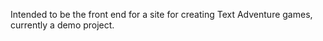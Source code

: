 Intended to be the front end for a site for creating Text Adventure games, currently a demo project.
